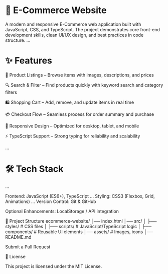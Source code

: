 # 🛒 E-Commerce Website

A modern and responsive E-Commerce web application built with JavaScript, CSS, and TypeScript.
The project demonstrates core front-end development skills, clean UI/UX design, and best practices in code structure.
...

# ✨ Features

 🏬 Product Listings – Browse items with images, descriptions, and prices

 🔍 Search & Filter – Find products quickly with keyword search and category filters

 🛍️ Shopping Cart – Add, remove, and update items in real time

 💳 Checkout Flow – Seamless process for order summary and purchase

📱 Responsive Design – Optimized for desktop, tablet, and mobile

⚡ TypeScript Support – Strong typing for reliability and scalability

...

# 🛠️ Tech Stack
...

 Frontend: JavaScript (ES6+), TypeScript
...
Styling: CSS3 (Flexbox, Grid, Animations)
...
Version Control: Git & GitHub

Optional Enhancements: LocalStorage / API integration

📂 Project Structure
ecommerce-website/
│── index.html
│── src/
│   ├── styles/        # CSS files
│   ├── scripts/       # JavaScript/TypeScript logic
│   ├── components/    # Reusable UI elements
│── assets/            # Images, icons
│── README.md





Submit a Pull Request

📜 License

This project is licensed under the MIT License.

